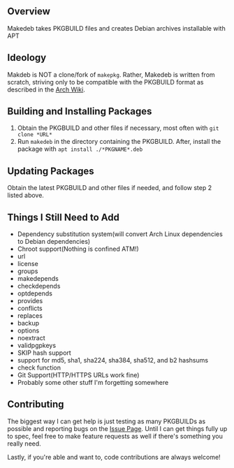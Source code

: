 ## Overview ##
Makedeb takes PKGBUILD files and creates Debian archives installable with APT

## Ideology ##
Makdeb is NOT a clone/fork of `makepkg`. Rather, Makedeb is written from scratch, striving only to be compatible with the PKGBUILD format as described in the [Arch Wiki](https://wiki.archlinux.org/index.php/PKGBUILD).

## Building and Installing Packages ##
1. Obtain the PKGBUILD and other files if necessary, most often with `git clone *URL*`
2. Run `makedeb` in the directory containing the PKGBUILD. After, install the package with `apt install ./*PKGNAME*.deb`

## Updating Packages ##
Obtain the latest PKGBUILD and other files if needed, and follow step 2 listed above.

## Things I Still Need to Add ##
 - Dependency substitution system(will convert Arch Linux dependencies to Debian dependencies)
 - Chroot support(Nothing is confined ATM!)
 - url
 - license
 - groups
 - makedepends
 - checkdepends
 - optdepends
 - provides
 - conflicts
 - replaces
 - backup
 - options
 - noextract
 - validpgpkeys
 - SKIP hash support
 - support for md5, sha1, sha224, sha384, sha512, and b2 hashsums
 - check function
 - Git Support(HTTP/HTTPS URLs work fine)
 - Probably some other stuff I'm forgetting somewhere
 
## Contributing ##
The biggest way I can get help is just testing as many PKGBUILDs as possible and reporting bugs on the [Issue Page](https://github.com/hwittenborn/makedeb/issues). Until I can get things fully up to spec, feel free to make feature requests as well if there's something you really need.

Lastly, if you're able and want to, code contributions are always welcome!
